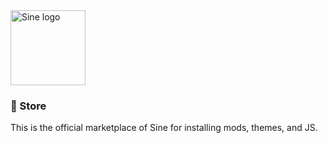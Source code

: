 <img src="https://github.com/user-attachments/assets/87b7dede-1ac7-4122-bcd9-fc18d3dffeb1" alt="Sine logo" width="120">

### 🛒 Store
This is the official marketplace of Sine for installing mods, themes, and JS.
